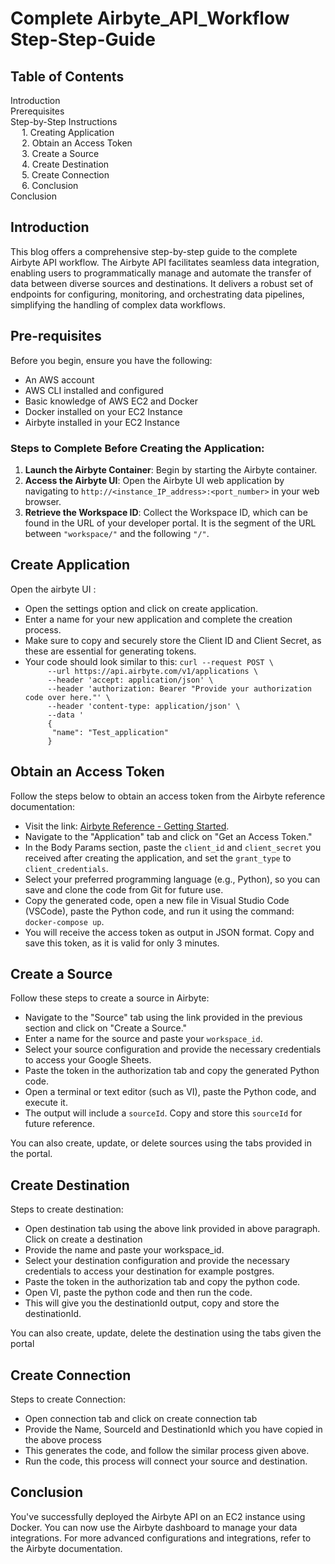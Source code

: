 <!DOCTYPE html>
<html lang="en">
<head>
    <meta charset="UTF-8">
    <meta name="viewport" content="width=device-width, initial-scale=1.0">
</head>
<body>
    <h1>Complete Airbyte_API_Workflow Step-Step-Guide</h1>
    <h2>Table of Contents</h2>
    <nav id="toc">
        <ul>
            <li><a href="#introduction">Introduction</a></li>
            <li><a href="#prerequisites">Prerequisites</a></li>
            <li><a href="#step-by-step-instructions">Step-by-Step Instructions</a>
                <ul>
                    <li><a href="#Create-Application">1. Creating Application</a></li>
                    <li><a href="#Obtain-Access-token">2. Obtain an Access Token</a></li>
                    <li><a href="#Creating_Source">3. Create a Source</a></li>
                    <li><a href="#Creating_Destination">4. Create Destination</a></li>
                    <li><a href="#creating_connection">5. Create Connection</a></li>
                    <li><a href="Conclusion">6. Conclusion </a></li>
                </ul>
            </li>
            <li><a href="#conclusion">Conclusion</a></li>
        </ul>
    </nav>
    <h2 id="introduction">Introduction</h2>
    <p>This blog offers a comprehensive step-by-step guide to the complete Airbyte API workflow. The Airbyte API facilitates seamless data integration, enabling users to programmatically manage and automate the transfer of data between diverse sources and destinations. It delivers a robust set of endpoints for configuring, monitoring, and orchestrating data pipelines, simplifying the handling of complex data workflows.</p>
    <h2 id="prerequisites">Pre-requisites</h2>
    <p>Before you begin, ensure you have the following:</p>
    <ul>
        <li>An AWS account</li>
        <li>AWS CLI installed and configured</li>
        <li>Basic knowledge of AWS EC2 and Docker</li>
        <li>Docker installed on your EC2 Instance</li>
        <li>Airbyte installed in your EC2 Instance</li>
    </ul>
    <h3>Steps to Complete Before Creating the Application:</h3>
     <ol>
    <li><strong>Launch the Airbyte Container</strong>: Begin by starting the Airbyte container.</li>
    <li><strong>Access the Airbyte UI</strong>: Open the Airbyte UI web application by navigating to <code>http://&lt;instance_IP_address&gt;:&lt;port_number&gt;</code> in your web browser.</li>
    <li><strong>Retrieve the Workspace ID</strong>: Collect the Workspace ID, which can be found in the URL of your developer portal. It is the segment of the URL between <code>"workspace/"</code> and the following <code>"/"</code>.</li>
     </ol>


<h2 id="Create-Application">Create Application</h2>
<p>Open the airbyte UI :</p>
    <ul>
        <li>Open the settings option and click on create application.</li>
        <li>Enter a name for your new application and complete the creation process.</li>
        <li>Make sure to copy and securely store the Client ID and Client Secret, as these are essential for generating tokens.</li>
        <li>Your code should look similar to this: <code>curl --request POST \
     --url https://api.airbyte.com/v1/applications \
     --header 'accept: application/json' \
     --header 'authorization: Bearer "Provide your authorization code over here."' \
     --header 'content-type: application/json' \
     --data '
     {
      "name": "Test_application"
     }</code>
    </ul>
<h2 id="Obtain-Access-Token">Obtain an Access Token</h2>
<p>Follow the steps below to obtain an access token from the Airbyte reference documentation:</p>
<ul>
    <li>Visit the link: <a href="https://reference.airbyte.com/reference/getting-started" target="_blank">Airbyte Reference - Getting Started</a>.</li>
    <li>Navigate to the "Application" tab and click on "Get an Access Token."</li>
    <li>In the Body Params section, paste the <code>client_id</code> and <code>client_secret</code> you received after creating the application, and set the <code>grant_type</code> to <code>client_credentials</code>.</li>
    <li>Select your preferred programming language (e.g., Python), so you can save and clone the code from Git for future use.</li>
    <li>Copy the generated code, open a new file in Visual Studio Code (VSCode), paste the Python code, and run it using the command: <code>docker-compose up</code>.</li>
    <li>You will receive the access token as output in JSON format. Copy and save this token, as it is valid for only 3 minutes.</li>
</ul>

<h2 id="Creating_Source">Create a Source</h2>
<p>Follow these steps to create a source in Airbyte:</p>
<ul>
    <li>Navigate to the "Source" tab using the link provided in the previous section and click on "Create a Source."</li>
    <li>Enter a name for the source and paste your <code>workspace_id</code>.</li>
    <li>Select your source configuration and provide the necessary credentials to access your Google Sheets.</li>
    <li>Paste the token in the authorization tab and copy the generated Python code.</li>
    <li>Open a terminal or text editor (such as VI), paste the Python code, and execute it.</li>
    <li>The output will include a <code>sourceId</code>. Copy and store this <code>sourceId</code> for future reference.</li>
</ul>
<p>You can also create, update, or delete sources using the tabs provided in the portal.</p>
<h2 id="Creating_Destination">Create Destination</h2>
<p>Steps to create destination:</p>
    <ul>
        <li>Open destination tab using the above link provided in above paragraph. Click on create a destination</li>
        <li>Provide the name and paste your workspace_id.</li>
        <li>Select your destination configuration and provide the necessary credentials to access your destination for example postgres.</li>
        <li>Paste the token in the authorization tab and copy the python code.</li>
        <li>Open VI, paste the python code and then run the code.</li>
        <li>This will give you the destinationId output, copy and store the destinationId.</li>
    </ul>
<p>You can also create, update, delete the destination using the tabs given the portal</p>
<h2 id="creating_connection">Create Connection</h2>
<p>Steps to create Connection:</p>
    <ul>
        <li>Open connection tab and click on create connection tab</li>
        <li>Provide the Name, SourceId and DestinationId which you have copied in the above process</li>
        <li>This generates the code, and follow the similar process given above.</li>
        <li>Run the code, this process will connect your source and destination.</li>
    </ul>
<h2 id="Conclusion">Conclusion</h2>
<p>You've successfully deployed the Airbyte API on an EC2 instance using Docker. You can now use the Airbyte dashboard to manage your data integrations. For more advanced configurations and integrations, refer to the Airbyte documentation.</p>
</body>
</html>
